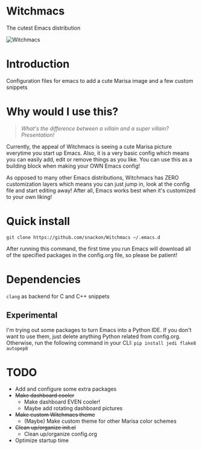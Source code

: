 # Witchmacs
The cutest Emacs distribution

![Witchmacs](https://github.com/snackon/Witchmacs/blob/master/gnumarisa.png)

# Introduction
Configuration files for emacs to add a cute Marisa image and a few custom snippets

# Why would I use this?
>*What's the difference between a villain and a super villain? Presentation!*

Currently, the appeal of Witchmacs is seeing a cute Marisa picture everytime you start up Emacs. Also, it is a very basic config which means you can easily add, edit or remove things as you like. You can use this as a building block when making your OWN Emacs config!

As opposed to many other Emacs distributions, Witchmacs has ZERO customization layers which means you can just jump in, look at the config file and start editing away! After all, Emacs works best when it's customized to your own liking!

# Quick install
`git clone https://github.com/snackon/Witchmacs ~/.emacs.d`

After running this command, the first time you run Emacs will download all of the specified packages in the config.org file, so please be patient!

# Dependencies
`clang` as backend for C and C++ snippets

## Experimental
I'm trying out some packages to turn Emacs into a Python IDE. If you don't want to use them, just delete anything Python related from config.org. Otherwise, run the following command in your CLI:
`pip install jedi flake8 autopep8`

# TODO
* Add and configure some extra packages
* ~~Make dashboard cooler~~
  * Make dashboard EVEN cooler!
  * Maybe add rotating dashboard pictures
* ~~Make custom Witchmacs theme~~
  * (Maybe) Make custom theme for other Marisa color schemes
* ~~Clean up/organize init.el~~
  * Clean up/organize config.org
* Optimize startup time